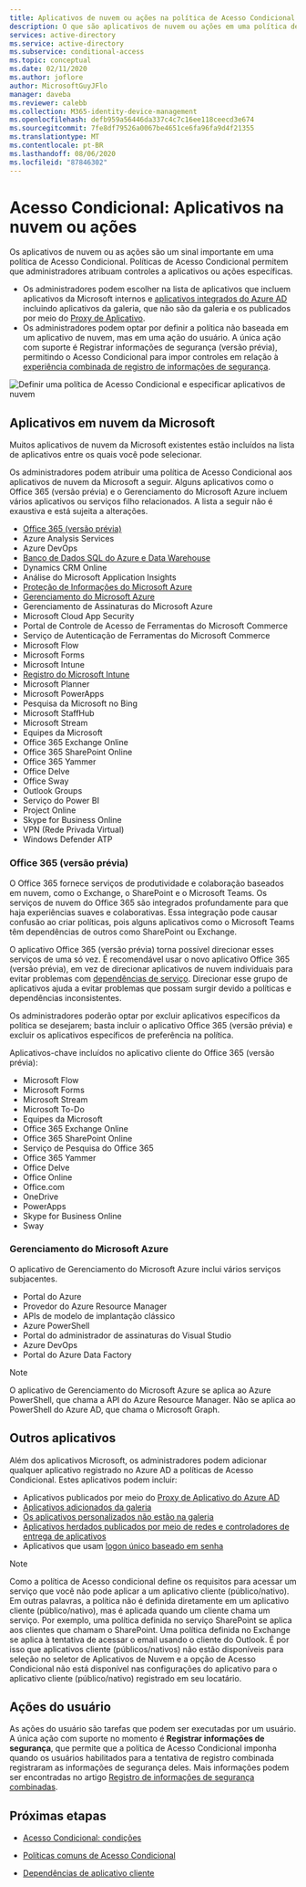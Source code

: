 ```yaml
---
title: Aplicativos de nuvem ou ações na política de Acesso Condicional – Azure Active Directory
description: O que são aplicativos de nuvem ou ações em uma política de Acesso Condicional do Azure AD
services: active-directory
ms.service: active-directory
ms.subservice: conditional-access
ms.topic: conceptual
ms.date: 02/11/2020
ms.author: joflore
author: MicrosoftGuyJFlo
manager: daveba
ms.reviewer: calebb
ms.collection: M365-identity-device-management
ms.openlocfilehash: defb959a56446da337c4c7c16ee118ceecd3e674
ms.sourcegitcommit: 7fe8df79526a0067be4651ce6fa96fa9d4f21355
ms.translationtype: MT
ms.contentlocale: pt-BR
ms.lasthandoff: 08/06/2020
ms.locfileid: "87846302"
---
```

# <a name="conditional-access-cloud-apps-or-actions"></a>Acesso Condicional: Aplicativos na nuvem ou ações

Os aplicativos de nuvem ou as ações são um sinal importante em uma política de Acesso Condicional. Políticas de Acesso Condicional permitem que administradores atribuam controles a aplicativos ou ações específicas.

- Os administradores podem escolher na lista de aplicativos que incluem aplicativos da Microsoft internos e [aplicativos integrados do Azure AD](../manage-apps/what-is-application-management.md) incluindo aplicativos da galeria, que não são da galeria e os publicados por meio do [Proxy de Aplicativo](../manage-apps/what-is-application-proxy.md).
- Os administradores podem optar por definir a política não baseada em um aplicativo de nuvem, mas em uma ação do usuário. A única ação com suporte é Registrar informações de segurança (versão prévia), permitindo o Acesso Condicional para impor controles em relação à [experiência combinada de registro de informações de segurança](../authentication/howto-registration-mfa-sspr-combined.md).

![Definir uma política de Acesso Condicional e especificar aplicativos de nuvem](./media/concept-conditional-access-cloud-apps/conditional-access-cloud-apps-or-actions.png)

## <a name="microsoft-cloud-applications"></a>Aplicativos em nuvem da Microsoft

Muitos aplicativos de nuvem da Microsoft existentes estão incluídos na lista de aplicativos entre os quais você pode selecionar. 

Os administradores podem atribuir uma política de Acesso Condicional aos aplicativos de nuvem da Microsoft a seguir. Alguns aplicativos como o Office 365 (versão prévia) e o Gerenciamento do Microsoft Azure incluem vários aplicativos ou serviços filho relacionados. A lista a seguir não é exaustiva e está sujeita a alterações.

- [Office 365 (versão prévia)](#office-365-preview)
- Azure Analysis Services
- Azure DevOps
- [Banco de Dados SQL do Azure e Data Warehouse](../../azure-sql/database/conditional-access-configure.md)
- Dynamics CRM Online
- Análise do Microsoft Application Insights
- [Proteção de Informações do Microsoft Azure](/azure/information-protection/faqs#i-see-azure-information-protection-is-listed-as-an-available-cloud-app-for-conditional-accesshow-does-this-work)
- [Gerenciamento do Microsoft Azure](#microsoft-azure-management)
- Gerenciamento de Assinaturas do Microsoft Azure
- Microsoft Cloud App Security
- Portal de Controle de Acesso de Ferramentas do Microsoft Commerce
- Serviço de Autenticação de Ferramentas do Microsoft Commerce
- Microsoft Flow
- Microsoft Forms
- Microsoft Intune
- [Registro do Microsoft Intune](/intune/enrollment/multi-factor-authentication)
- Microsoft Planner
- Microsoft PowerApps
- Pesquisa da Microsoft no Bing
- Microsoft StaffHub
- Microsoft Stream
- Equipes da Microsoft
- Office 365 Exchange Online
- Office 365 SharePoint Online
- Office 365 Yammer
- Office Delve
- Office Sway
- Outlook Groups
- Serviço do Power BI
- Project Online
- Skype for Business Online
- VPN (Rede Privada Virtual)
- Windows Defender ATP

### <a name="office-365-preview"></a>Office 365 (versão prévia)

O Office 365 fornece serviços de produtividade e colaboração baseados em nuvem, como o Exchange, o SharePoint e o Microsoft Teams. Os serviços de nuvem do Office 365 são integrados profundamente para que haja experiências suaves e colaborativas. Essa integração pode causar confusão ao criar políticas, pois alguns aplicativos como o Microsoft Teams têm dependências de outros como SharePoint ou Exchange.

O aplicativo Office 365 (versão prévia) torna possível direcionar esses serviços de uma só vez. É recomendável usar o novo aplicativo Office 365 (versão prévia), em vez de direcionar aplicativos de nuvem individuais para evitar problemas com [dependências de serviço](service-dependencies.md). Direcionar esse grupo de aplicativos ajuda a evitar problemas que possam surgir devido a políticas e dependências inconsistentes.

Os administradores poderão optar por excluir aplicativos específicos da política se desejarem; basta incluir o aplicativo Office 365 (versão prévia) e excluir os aplicativos específicos de preferência na política.

Aplicativos-chave incluídos no aplicativo cliente do Office 365 (versão prévia):

   - Microsoft Flow
   - Microsoft Forms
   - Microsoft Stream
   - Microsoft To-Do
   - Equipes da Microsoft
   - Office 365 Exchange Online
   - Office 365 SharePoint Online
   - Serviço de Pesquisa do Office 365
   - Office 365 Yammer
   - Office Delve
   - Office Online
   - Office.com
   - OneDrive
   - PowerApps
   - Skype for Business Online
   - Sway

### <a name="microsoft-azure-management"></a>Gerenciamento do Microsoft Azure

O aplicativo de Gerenciamento do Microsoft Azure inclui vários serviços subjacentes. 

   - Portal do Azure
   - Provedor do Azure Resource Manager
   - APIs de modelo de implantação clássico
   - Azure PowerShell
   - Portal do administrador de assinaturas do Visual Studio
   - Azure DevOps
   - Portal do Azure Data Factory

> [!NOTE]
> O aplicativo de Gerenciamento do Microsoft Azure se aplica ao Azure PowerShell, que chama a API do Azure Resource Manager. Não se aplica ao PowerShell do Azure AD, que chama o Microsoft Graph.

## <a name="other-applications"></a>Outros aplicativos

Além dos aplicativos Microsoft, os administradores podem adicionar qualquer aplicativo registrado no Azure AD a políticas de Acesso Condicional. Estes aplicativos podem incluir: 

- Aplicativos publicados por meio do [Proxy de Aplicativo do Azure AD](../manage-apps/what-is-application-proxy.md)
- [Aplicativos adicionados da galeria](../manage-apps/add-application-portal.md)
- [Os aplicativos personalizados não estão na galeria](../manage-apps/add-non-gallery-app.md)
- [Aplicativos herdados publicados por meio de redes e controladores de entrega de aplicativos](../manage-apps/secure-hybrid-access.md)
- Aplicativos que usam [logon único baseado em senha](../manage-apps/configure-password-single-sign-on-non-gallery-applications.md)

> [!NOTE]
> Como a política de Acesso condicional define os requisitos para acessar um serviço que você não pode aplicar a um aplicativo cliente (público/nativo). Em outras palavras, a política não é definida diretamente em um aplicativo cliente (público/nativo), mas é aplicada quando um cliente chama um serviço. Por exemplo, uma política definida no serviço SharePoint se aplica aos clientes que chamam o SharePoint. Uma política definida no Exchange se aplica à tentativa de acessar o email usando o cliente do Outlook. É por isso que aplicativos cliente (públicos/nativos) não estão disponíveis para seleção no seletor de Aplicativos de Nuvem e a opção de Acesso Condicional não está disponível nas configurações do aplicativo para o aplicativo cliente (público/nativo) registrado em seu locatário. 


## <a name="user-actions"></a>Ações do usuário

As ações do usuário são tarefas que podem ser executadas por um usuário. A única ação com suporte no momento é **Registrar informações de segurança**, que permite que a política de Acesso Condicional imponha quando os usuários habilitados para a tentativa de registro combinada registraram as informações de segurança deles. Mais informações podem ser encontradas no artigo [Registro de informações de segurança combinadas](../authentication/concept-registration-mfa-sspr-combined.md).

## <a name="next-steps"></a>Próximas etapas

- [Acesso Condicional: condições](concept-conditional-access-conditions.md)

- [Políticas comuns de Acesso Condicional](concept-conditional-access-policy-common.md)
- [Dependências de aplicativo cliente](service-dependencies.md)
